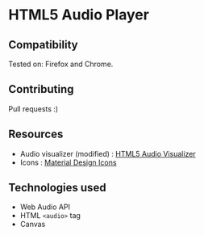 # HTML5 Audio Player
## Compatibility
Tested on: Firefox and Chrome.

## Contributing
Pull requests :)

## Resources
- Audio visualizer (modified) : [HTML5 Audio Visualizer](https://github.com/Wayou/HTML5_Audio_Visualizer)
- Icons : [Material Design Icons](https://github.com/google/material-design-icons)

## Technologies used
- Web Audio API
- HTML `<audio>` tag
- Canvas
